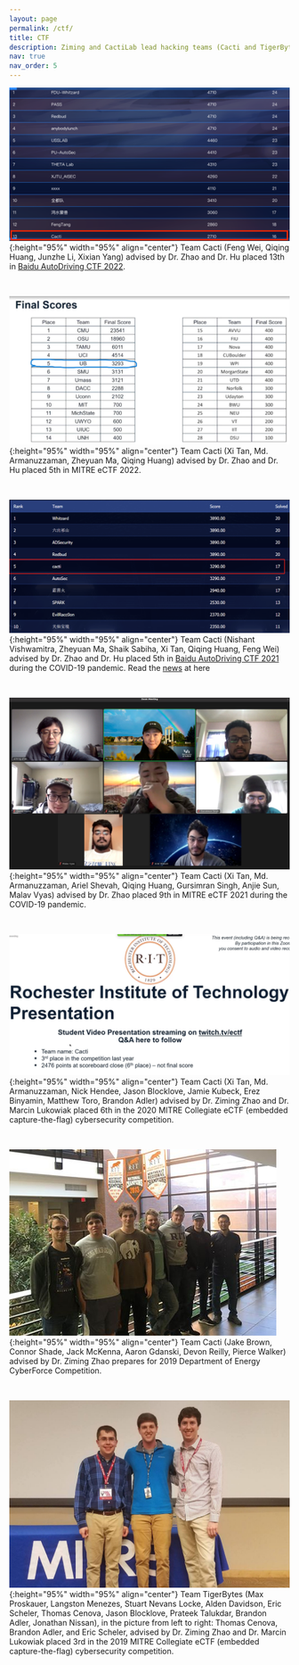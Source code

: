 ```yaml
---
layout: page
permalink: /ctf/
title: CTF
description: Ziming and CactiLab lead hacking teams (Cacti and TigerBytes) in hardware and software CTFs and competitions. In Fall 2022, Ziming offers CSE 410/510 Software Security. Ziming and CactiLab also lead weekly hacking training Friday 3pm - 5pm. The session is open to everyone who has interest in offensive and defensive techniques. Shoot Ziming an email if you want to attend.
nav: true
nav_order: 5
---
```


![bctf2022](/assets/img/CTF/bctf2022.png "Team Cacti (Feng Wei, Qiqing Huang, Junzhe Li, Xixian Yang) advised by Dr. Zhao and Dr. Hu placed 13th in Baidu AutoDriving CTF 2022."){:height="95%" width="95%" align="center"}
Team Cacti (Feng Wei, Qiqing Huang, Junzhe Li, Xixian Yang) advised by Dr. Zhao and Dr. Hu placed 13th in [Baidu AutoDriving CTF 2022](https://anquan.baidu.com/bctf/#/en/innovation/autoDriveCTF).

<br>

![MITREectf2022](/assets/img/CTF/MITREectf2022.png "Team Cacti (Xi Tan, Md. Armanuzzaman, Zheyuan Ma, Qiqing Huang) advised by Dr. Zhao and Dr. Hu placed 5th in MITRE eCTF 2022."){:height="95%" width="95%" align="center"}
Team Cacti (Xi Tan, Md. Armanuzzaman, Zheyuan Ma, Qiqing Huang) advised by Dr. Zhao and Dr. Hu placed 5th in MITRE eCTF 2022.   

<br>

![bctf2021](/assets/img/CTF/bctf2021.png "Team Cacti (Nishant Vishwamitra, Zheyuan Ma, Shaik Sabiha, Xi Tan, Qiqing Huang, Feng Wei) advised by Dr. Zhao and Dr. Hu placed 5th in Baidu AutoDriving CTF 2021 during the COVID-19 pandemic. Read the news at here"){:height="95%" width="95%" align="center"}
Team Cacti (Nishant Vishwamitra, Zheyuan Ma, Shaik Sabiha, Xi Tan, Qiqing Huang, Feng Wei) advised by Dr. Zhao and Dr. Hu placed 5th in [Baidu AutoDriving CTF 2021](https://anquan.baidu.com/bctf/#/en/innovation/autoDriveCTF) during the COVID-19 pandemic. Read the [news](https://www.buffalo.edu/ubnow/stories/2021/11/team-cacti-capture-flag.html) at here 

<br>

![MITREectf2021](/assets/img/CTF/MITREectf2021.jpg  "Team Cacti (Xi Tan, Md. Armanuzzaman, Ariel Shevah, Qiqing Huang, Gursimran Singh, Anjie Sun, Malav Vyas) advised by Dr. Zhao placed 9th in MITRE eCTF 2021 during the COVID-19 pandemic."){:height="95%" width="95%" align="center"}
Team Cacti (Xi Tan, Md. Armanuzzaman, Ariel Shevah, Qiqing Huang, Gursimran Singh, Anjie Sun, Malav Vyas) advised by Dr. Zhao placed 9th in MITRE eCTF 2021 during the COVID-19 pandemic.  

<br>

![MITREectf2020](/assets/img/CTF/MITREectf2020.png  "Team Cacti (Xi Tan, Md. Armanuzzaman, Nick Hendee, Jason Blocklove, Jamie Kubeck, Erez Binyamin, Matthew Toro, Brandon Adler) advised by Dr. Ziming Zhao and Dr. Marcin Lukowiak placed 6th in the 2020 MITRE Collegiate eCTF (embedded capture-the-flag) cybersecurity competition.  "){:height="95%" width="95%" align="center"}
Team Cacti (Xi Tan, Md. Armanuzzaman, Nick Hendee, Jason Blocklove, Jamie Kubeck, Erez Binyamin, Matthew Toro, Brandon Adler) advised by Dr. Ziming Zhao and Dr. Marcin Lukowiak placed 6th in the 2020 MITRE Collegiate eCTF (embedded capture-the-flag) cybersecurity competition.

<br>

![DoECTF2019](/assets/img/CTF/DoECTF2019.png  "Team Cacti (Jake Brown, Connor Shade, Jack McKenna, Aaron Gdanski, Devon Reilly, Pierce Walker) advised by Dr. Ziming Zhao prepares for 2019 Department of Energy CyberForce Competition. "){:height="95%" width="95%" align="center"}
Team Cacti (Jake Brown, Connor Shade, Jack McKenna, Aaron Gdanski, Devon Reilly, Pierce Walker) advised by Dr. Ziming Zhao prepares for 2019 Department of Energy CyberForce Competition. 

<br>

![MITREectf2019](/assets/img/CTF/MITREectf2019.jpg "Team TigerBytes (Max Proskauer, Langston Menezes, Stuart Nevans Locke, Alden Davidson, Eric Scheler, Thomas Cenova, Jason Blocklove, Prateek Talukdar, Brandon Adler, Jonathan Nissan), in the picture from left to right: Thomas Cenova, Brandon Adler, and Eric Scheler, advised by Dr. Ziming Zhao and Dr. Marcin Lukowiak placed 3rd in the 2019 MITRE Collegiate eCTF (embedded capture-the-flag) cybersecurity competition. "){:height="95%" width="95%" align="center"}
Team TigerBytes (Max Proskauer, Langston Menezes, Stuart Nevans Locke, Alden Davidson, Eric Scheler, Thomas Cenova, Jason Blocklove, Prateek Talukdar, Brandon Adler, Jonathan Nissan), in the picture from left to right: Thomas Cenova, Brandon Adler, and Eric Scheler, advised by Dr. Ziming Zhao and Dr. Marcin Lukowiak placed 3rd in the 2019 MITRE Collegiate eCTF (embedded capture-the-flag) cybersecurity competition. 